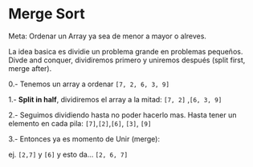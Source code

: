 # Merge Sort

Meta: Ordenar un Array ya sea de menor a mayor o alreves.

La idea basica es dividie un problema grande en problemas pequeños. Divde and conquer, dividiremos primero y uniremos después (split first, merge after).

0.- Tenemos un array a ordenar `[7, 2, 6, 3, 9]`

1.- **Split in half**, dividiremos el array a la mitad: `[7, 2]` ,`[6, 3, 9]`

2.- Seguimos dividiendo hasta no poder hacerlo mas. Hasta tener un elemento en cada pila: `[7]`,`[2]`,`[6]`, `[3]`, `[9]`

3.- Entonces ya es momento de Unir (merge):

ej. `[2,7]` y `[6]` y esto da... `[2, 6, 7]`



